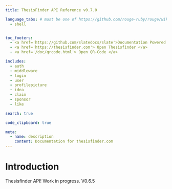 ```yaml
---
title: ThesisFinder API Reference v0.7.0

language_tabs: # must be one of https://github.com/rouge-ruby/rouge/wiki/List-of-supported-languages-and-lexers
  - shell


toc_footers:
  - <a href='https://github.com/slatedocs/slate'>Documentation Powered by Slate</a>
  - <a href='https://thesisfinder.com'> Open Thesisfinder </a>
  - <a href='/doc/qrcode.html'> Open QR-Code </a>

includes:
  - auth
  - middleware
  - login
  - user
  - profilepicture
  - idea
  - claim
  - sponsor
  - like

search: true

code_clipboard: true

meta:
  - name: description
    content: Documentation for thesisfinder.com
---
```


# Introduction

Thesisfinder API! Work in progress. V0.6.5
